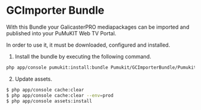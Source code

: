 # GCImporter Bundle
With this Bundle your GalicasterPRO mediapackages can be imported and published into your PuMuKIT Web TV Portal.

In order to use it, it must be downloaded, configured and installed.

1. Install the bundle by executing the following command.
```bash
php app/console pumukit:install:bundle Pumukit/GCImporterBundle/PumukitGCImporterBundle
```
2. Update assets.
```bash
$ php app/console cache:clear
$ php app/console cache:clear --env=prod
$ php app/console assets:install
```